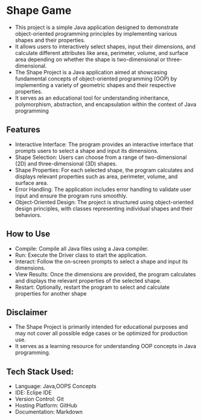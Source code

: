 
# Shape Game

- This project is a simple Java application designed to demonstrate object-oriented programming principles by implementing various shapes and their properties. 
- It allows users to interactively select shapes, input their dimensions, and calculate different attributes like area, perimeter, volume, and surface area depending on whether the shape is two-dimensional or three-dimensional.
- The Shape Project is a Java application aimed at showcasing fundamental concepts of object-oriented programming (OOP) by implementing a variety of geometric shapes and their respective properties. 
- It serves as an educational tool for understanding inheritance, polymorphism, abstraction, and encapsulation within the context of Java programming


## Features

- Interactive Interface: The program provides an interactive interface that prompts users to select a shape and input its dimensions.
- Shape Selection: Users can choose from a range of two-dimensional (2D) and three-dimensional (3D) shapes.
- Shape Properties: For each selected shape, the program calculates and displays relevant properties such as area, perimeter, volume, and surface area.
- Error Handling: The application includes error handling to validate user input and ensure the program runs smoothly.
- Object-Oriented Design: The project is structured using object-oriented design principles, with classes representing individual shapes and their behaviors.
## How to Use
- Compile: Compile all Java files using a Java compiler.
- Run: Execute the Driver class to start the application.
- Interact: Follow the on-screen prompts to select a shape and input its dimensions.
- View Results: Once the dimensions are provided, the program calculates and displays the relevant properties of the selected shape.
- Restart: Optionally, restart the program to select and calculate properties for another shape
## Disclaimer

- The Shape Project is primarily intended for educational purposes and may not cover all possible edge cases or be optimized for production use. 
- It serves as a learning resource for understanding OOP concepts in Java programming.
## Tech Stack Used:
- Language: Java,OOPS Concepts
- IDE: Eclipe IDE
- Version Control: Git
- Hosting Platform: GitHub
- Documentation: Markdown